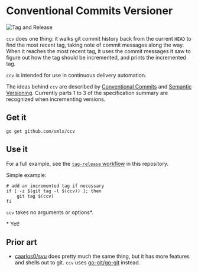 # Conventional Commits Versioner

![Tag and Release](https://github.com/smlx/ccv/workflows/Tag%20and%20Release/badge.svg)

`ccv` does one thing: it walks git commit history back from the current `HEAD` to find the most recent tag, taking note of commit messages along the way.
When it reaches the most recent tag, it uses the commit messages it saw to figure out how the tag should be incremented, and prints the incremented tag.

`ccv` is intended for use in continuous delivery automation.

The ideas behind `ccv` are described by [Conventional Commits](https://www.conventionalcommits.org/) and [Semantic Versioning](https://semver.org/). Currently parts 1 to 3 of the specification summary are recognized when incrementing versions.

## Get it

```
go get github.com/smlx/ccv
```

## Use it

For a full example, see the [`tag-release` workflow](https://github.com/smlx/ccv/blob/main/.github/workflows/tag-release.yaml) in this repository.

Simple example:

```
# add an incremented tag if necessary
if [ -z $(git tag -l $(ccv)) ]; then
	git tag $(ccv)
fi
```

`ccv` takes no arguments or options\*.

\* Yet!

## Prior art

* [caarlos0/svu](https://github.com/caarlos0/svu) does pretty much the same thing, but it has more features and shells out to git. `ccv` uses [go-git/go-git](https://github.com/go-git/go-git) instead.
